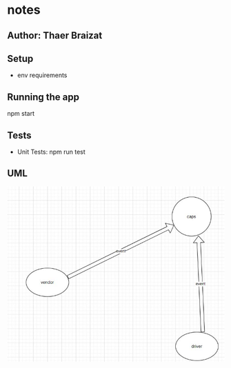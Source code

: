 # notes
##  Author: Thaer Braizat

## Setup
* env requirements

##  Running the app
npm start

## Tests
* Unit Tests: npm run test


## UML
![uml](./img/umllab11.JPG)